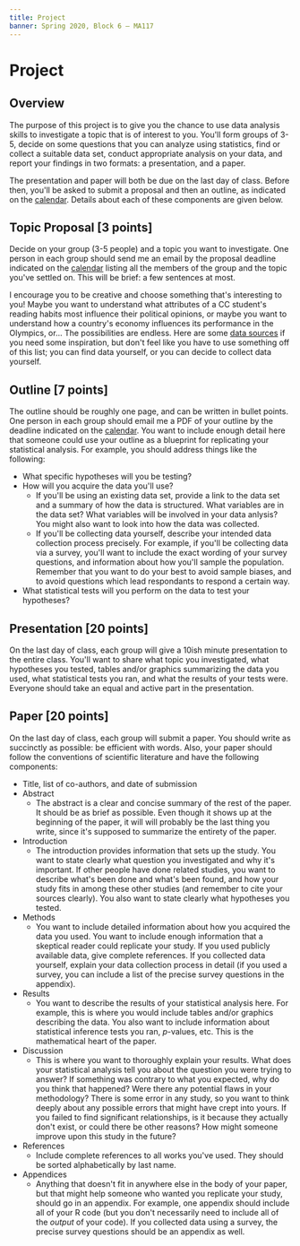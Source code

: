 ```yaml
---
title: Project
banner: Spring 2020, Block 6 — MA117
---
```


# Project

## Overview 

The purpose of this project is to give you the chance to use data analysis skills to investigate a topic that is of interest to you. You'll form groups of 3-5, decide on some questions that you can analyze using statistics, find or collect a suitable data set, conduct appropriate analysis on your data, and report your findings in two formats: a presentation, and a paper. 

The presentation and paper will both be due on the last day of class. Before then, you'll be asked to submit a proposal and then an outline, as indicated on the [calendar](index). Details about each of these components are given below. 

## Topic Proposal [3 points]

Decide on your group (3-5 people) and a topic you want to investigate. One person in each group should send me an email by the proposal deadline indicated on the [calendar](index) listing all the members of the group and the topic you've settled on. This will be brief: a few sentences at most. 

I encourage you to be creative and choose something that's interesting to you! Maybe you want to understand what attributes of a CC student's reading habits most influence their political opinions, or maybe you want to understand how a country's economy influences its performance in the Olympics, or... The possibilities are endless. Here are some [data sources](/teaching/data) if you need some inspiration, but don't feel like you have to use something off of this list; you can find data yourself, or you can decide to collect data yourself. 

## Outline [7 points]

The outline should be roughly one page, and can be written in bullet points. One person in each group should email me a PDF of your outline by the deadline indicated on the [calendar](index). You want to include enough detail here that someone could use your outline as a blueprint for replicating your statistical analysis. For example, you should address things like the following: 

* What specific hypotheses will you be testing? 
* How will you acquire the data you'll use? 
	* If you'll be using an existing data set, provide a link to the data set and a summary of how the data is structured. What variables are in the data set? What variables will be involved in your data anlysis? You might also want to look into how the data was collected. 
	* If you'll be collecting data yourself, describe your intended data collection process precisely. For example, if you'll be collecting data via a survey, you'll want to include the exact wording of your survey questions, and information about how you'll sample the population. Remember that you want to do your best to avoid sample biases, and to avoid questions which lead respondants to respond a certain way. 
* What statistical tests will you perform on the data to test your hypotheses? 

## Presentation [20 points]

On the last day of class, each group will give a 10ish minute presentation to the entire class. You'll want to share what topic you investigated, what hypotheses you tested, tables and/or graphics summarizing the data you used, what statistical tests you ran, and what the results of your tests were. Everyone should take an equal and active part in the presentation. 

## Paper [20 points]

On the last day of class, each group will submit a paper. You should write as succinctly as possible: be efficient with words. Also, your paper should follow the conventions of scientific literature and have the following components:

* Title, list of co-authors, and date of submission
* Abstract
	* The abstract is a clear and concise summary of the rest of the paper. It should be as brief as possible. Even though it shows up at the beginning of the paper, it will will probably be the last thing you write, since it's supposed to summarize the entirety of the paper. 
* Introduction
	* The introduction provides information that sets up the study. You want to state clearly what question you investigated and why it's important. If other people have done related studies, you want to describe what's been done and what's been found, and how your study fits in among these other studies (and remember to cite your sources clearly). You also want to state clearly what hypotheses you tested. 
* Methods
	* You want to include detailed information about how you acquired the data you used. You want to include enough information that a skeptical reader could replicate your study. If you used publicly available data, give complete references. If you collected data yourself, explain your data collection process in detail (if you used a survey, you can include a list of the precise survey questions in the appendix). 
* Results
	* You want to describe the results of your statistical analysis here. For example, this is where you would include tables and/or graphics describing the data. You also want to include information about statistical inference tests you ran, $p$-values, etc. This is the mathematical heart of the paper. 
* Discussion
	* This is where you want to thoroughly explain your results. What does your statistical analysis tell you about the question you were trying to answer? If something was contrary to what you expected, why do you think that happened? Were there any potential flaws in your methodology? There is some error in any study, so you want to think deeply about any possible errors that might have crept into yours. If you failed to find significant relationships, is it because they actually don't exist, or could there be other reasons? How might someone improve upon this study in the future? 
* References
	* Include complete references to all works you've used. They should be sorted alphabetically by last name. 
* Appendices
	* Anything that doesn't fit in anywhere else in the body of your paper, but that might help someone who wanted you replicate your study, should go in an appendix. For example, one appendix should include all of your R code (but you don't necessarily need to include all of the *output* of your code). If you collected data using a survey, the precise survey questions should be an appendix as well. 
